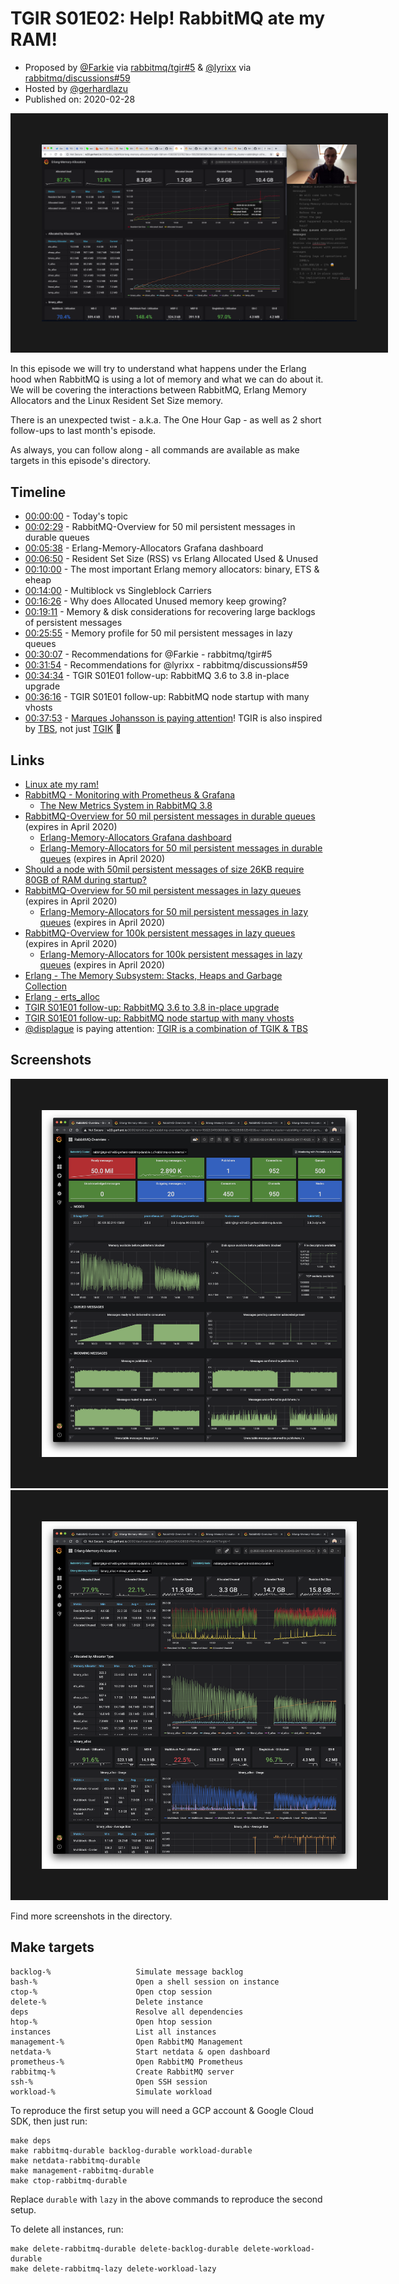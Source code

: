 # TGIR S01E02: Help! RabbitMQ ate my RAM!

* Proposed by [@Farkie](https://github.com/Farkie) via [rabbitmq/tgir#5](https://github.com/rabbitmq/tgir/issues/5) & [@lyrixx](https://github.com/lyrixx) via [rabbitmq/discussions#59](https://github.com/rabbitmq/discussions/issues/59)
* Hosted by [@gerhardlazu](https://twitter.com/gerhardlazu)
* Published on: 2020-02-28

<a href="https://www.youtube.com/watch?v=dkAhsp-Oxf4" target="_blank"><img src="video.png" border="50" /></a>

In this episode we will try to understand what happens under the Erlang hood when RabbitMQ is using a lot of memory and what we can do about it.
We will be covering the interactions between RabbitMQ, Erlang Memory Allocators and the Linux Resident Set Size memory.

There is an unexpected twist - a.k.a. The One Hour Gap - as well as 2 short follow-ups to last month's episode.

As always, you can follow along - all commands are available as make targets in this episode's directory.


## Timeline

- [00:00:00](https://www.youtube.com/watch?v=dkAhsp-Oxf4&t=0s) - Today's topic
- [00:02:29](https://www.youtube.com/watch?v=dkAhsp-Oxf4&t=149s) - RabbitMQ-Overview for 50 mil persistent messages in durable queues
- [00:05:38](https://www.youtube.com/watch?v=dkAhsp-Oxf4&t=338s) - Erlang-Memory-Allocators Grafana dashboard
- [00:06:50](https://www.youtube.com/watch?v=dkAhsp-Oxf4&t=410s) - Resident Set Size (RSS) vs Erlang Allocated Used & Unused
- [00:10:00](https://www.youtube.com/watch?v=dkAhsp-Oxf4&t=600s) - The most important Erlang memory allocators: binary, ETS & eheap
- [00:14:00](https://www.youtube.com/watch?v=dkAhsp-Oxf4&t=840s) - Multiblock vs Singleblock Carriers
- [00:16:26](https://www.youtube.com/watch?v=dkAhsp-Oxf4&t=986s) - Why does Allocated Unused memory keep growing?
- [00:19:11](https://www.youtube.com/watch?v=dkAhsp-Oxf4&t=1151s) - Memory & disk considerations for recovering large backlogs of persistent messages
- [00:25:55](https://www.youtube.com/watch?v=dkAhsp-Oxf4&t=1555s) - Memory profile for 50 mil persistent messages in lazy queues
- [00:30:07](https://www.youtube.com/watch?v=dkAhsp-Oxf4&t=1807s) - Recommendations for @Farkie - rabbitmq/tgir#5
- [00:31:54](https://www.youtube.com/watch?v=dkAhsp-Oxf4&t=1914s) - Recommendations for @lyrixx - rabbitmq/discussions#59
- [00:34:34](https://www.youtube.com/watch?v=dkAhsp-Oxf4&t=2074s) - TGIR S01E01 follow-up: RabbitMQ 3.6 to 3.8 in-place upgrade
- [00:36:16](https://www.youtube.com/watch?v=dkAhsp-Oxf4&t=2176s) - TGIR S01E01 follow-up: RabbitMQ node startup with many vhosts
- [00:37:53](https://www.youtube.com/watch?v=dkAhsp-Oxf4&t=2273s) - [Marques Johansson is paying attention](https://twitter.com/gerhardlazu/status/1223289151086350338)! TGIR is also inspired by [TBS](https://www.youtube.com/channel/UC19FgzMBMqBro361HbE46Fw), not just [TGIK](https://www.youtube.com/playlist?list=PL7bmigfV0EqQzxcNpmcdTJ9eFRPBe-iZa) 🙌


## Links

- [Linux ate my ram!](https://www.linuxatemyram.com/)
- [RabbitMQ - Monitoring with Prometheus & Grafana](https://www.rabbitmq.com/prometheus.html)
  - [The New Metrics System in RabbitMQ 3.8](https://github.com/rabbitmq/tgir/tree/S01E02/s01/e00)
- [RabbitMQ-Overview for 50 mil persistent messages in durable queues](http://w20.gerhard.io:3000/dashboard/snapshot/OXM7DEODM4pWz4rUNTwB5gXof9ejlHBo) (expires in April 2020)
  - [Erlang-Memory-Allocators Grafana dashboard](https://grafana.com/grafana/dashboards/11350)
  - [Erlang-Memory-Allocators for 50 mil persistent messages in durable queues](http://w20.gerhard.io:3000/dashboard/snapshot/fg89oxOfxUD85BVFM4v6co7rfaMcpDYr) (expires in April 2020)
- [Should a node with 50mil persistent messages of size 26KB require 80GB of RAM during startup?](https://github.com/rabbitmq/rabbitmq-server/issues/2254)
- [RabbitMQ-Overview for 50 mil persistent messages in lazy queues](http://w20.gerhard.io:3000/dashboard/snapshot/KQcMkRoMgy7h9JevMSbSfwFMBkueQDAc) (expires in April 2020)
  - [Erlang-Memory-Allocators for 50 mil persistent messages in lazy queues](http://w20.gerhard.io:3000/dashboard/snapshot/rFwhDiv5mCBAAS6sh5na8ZdOtFw2b420) (expires in April 2020)
- [RabbitMQ-Overview for 100k persistent messages in lazy queues](http://w20.gerhard.io:3000/dashboard/snapshot/PlVavo1iLeC9oYYFb0ZSgY54SQhm0I3m) (expires in April 2020)
  - [Erlang-Memory-Allocators for 100k persistent messages in lazy queues](http://w20.gerhard.io:3000/dashboard/snapshot/ZT5DWpjyGlbdsGHWLeo3bVaXiXE8RJHP) (expires in April 2020)
- [Erlang - The Memory Subsystem: Stacks, Heaps and Garbage Collection](https://github.com/happi/theBeamBook/blob/master/chapters/memory.asciidoc)
- [Erlang - erts_alloc](http://erlang.org/doc/man/erts_alloc.html)
- [TGIR S01E01 follow-up: RabbitMQ 3.6 to 3.8 in-place upgrade](https://groups.google.com/d/msg/rabbitmq-users/DnFmA54_LJk/NjjCZ2Q3AwAJ)
- [TGIR S01E01 follow-up: RabbitMQ node startup with many vhosts](https://groups.google.com/d/msg/rabbitmq-users/DnFmA54_LJk/zdewyb_HAwAJ)
- [@displague](https://github.com/displague) is paying attention: [TGIR is a combination of TGIK & TBS](https://twitter.com/gerhardlazu/status/1223289151086350338)


## Screenshots

<img src="RabbitMQ-Overview-50mil-messages-durable-q.png" border="50" />
<img src="Erlang-Memory-Allocators-50mil-messages-durable-q.png" border="50" />

Find more screenshots in the directory.


## Make targets

```
backlog-%                   Simulate message backlog
bash-%                      Open a shell session on instance
ctop-%                      Open ctop session
delete-%                    Delete instance
deps                        Resolve all dependencies
htop-%                      Open htop session
instances                   List all instances
management-%                Open RabbitMQ Management
netdata-%                   Start netdata & open dashboard
prometheus-%                Open RabbitMQ Prometheus
rabbitmq-%                  Create RabbitMQ server
ssh-%                       Open SSH session
workload-%                  Simulate workload
```

To reproduce the first setup you will need a GCP account & Google Cloud SDK, then just run:

```
make deps
make rabbitmq-durable backlog-durable workload-durable
make netdata-rabbitmq-durable
make management-rabbitmq-durable
make ctop-rabbitmq-durable
```

Replace `durable` with `lazy` in the above commands to reproduce the second setup.

To delete all instances, run:

```
make delete-rabbitmq-durable delete-backlog-durable delete-workload-durable
make delete-rabbitmq-lazy delete-workload-lazy
```

